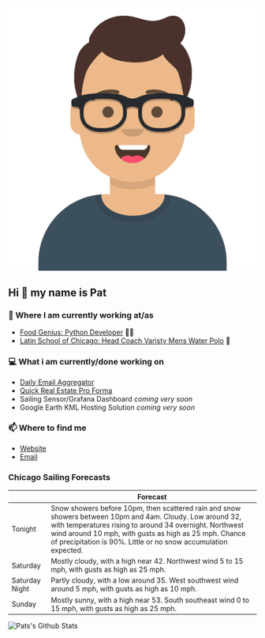 [![Social banner for p-j-falconer](https://raw.githubusercontent.com/P-J-FALCONER/P-J-FALCONER/master/assets/avataaars.svg)](https://patfalconer.com/)
## Hi :wave: my name is Pat

### 💼 Where I am currently working at/as
- [Food Genius: Python Developer](https://getfoodgenius.com/) 🍔🐍
- [Latin School of Chicago: Head Coach Varisty Mens Water Polo](https://www.latinschool.org/) 🤽


### 💻 What i am currently/done working on
 - [Daily Email Aggregator](https://github.com/P-J-FALCONER/dott_daily_mail)
 - [Quick Real Estate Pro Forma](https://github.com/P-J-FALCONER/henry)
 - Sailing Sensor/Grafana Dashboard *coming very soon*
 - Google Earth KML Hosting Solution *coming very soon*

### 📫 Where to find me
 - [Website](https://patfalconer.com/)
 - [Email](mailto:patrick.j.falconer@gmail.com)


### Chicago Sailing Forecasts
|   | Forecast  |
|---|---|
| Tonight | Snow showers before 10pm, then scattered rain and snow showers between 10pm and 4am. Cloudy. Low around 32, with temperatures rising to around 34 overnight. Northwest wind around 10 mph, with gusts as high as 25 mph. Chance of precipitation is 90%. Little or no snow accumulation expected. |
| Saturday | Mostly cloudy, with a high near 42. Northwest wind 5 to 15 mph, with gusts as high as 25 mph. |
| Saturday Night | Partly cloudy, with a low around 35. West southwest wind around 5 mph, with gusts as high as 10 mph. |
| Sunday | Mostly sunny, with a high near 53. South southeast wind 0 to 15 mph, with gusts as high as 25 mph. |

![Pats's Github Stats](https://github-readme-stats.vercel.app/api?username=p-j-falconer&show_icons=true&theme=radical)
